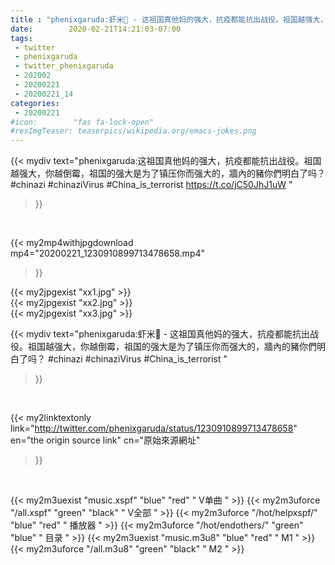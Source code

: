 ```yaml
---
title : "phenixgaruda:虾米🦐 - 这祖国真他妈的强大，抗疫都能抗出战役。祖国越强大，你越倒霉，祖国的强大是为了镇压你而强大的，牆內的豬你們明白了吗？  #chinazi #chinaziVirus #China_is_terrorist "
date:        2020-02-21T14:21:03-07:00
tags:
 - twitter
 - phenixgaruda
 - twitter_phenixgaruda
 - 202002
 - 20200221
 - 20200221_14
categories:
 - 20200221
#icon:        "fas fa-lock-open"
#resImgTeaser: teaserpics/wikipedia.org/emacs-jokes.png
---
```


{{< mydiv text="phenixgaruda:这祖国真他妈的强大，抗疫都能抗出战役。祖国越强大，你越倒霉，祖国的强大是为了镇压你而强大的，牆內的豬你們明白了吗？  #chinazi #chinaziVirus #China_is_terrorist https://t.co/jC50JhJ1uW "
>}}
<br>


{{< my2mp4withjpgdownload mp4="20200221_1230910899713478658.mp4"
>}}

{{< my2jpgexist "xx1.jpg" >}}<br>
{{< my2jpgexist "xx2.jpg" >}}<br>
{{< my2jpgexist "xx3.jpg" >}}<br>



{{< mydiv text="phenixgaruda:虾米🦐 - 这祖国真他妈的强大，抗疫都能抗出战役。祖国越强大，你越倒霉，祖国的强大是为了镇压你而强大的，牆內的豬你們明白了吗？  #chinazi #chinaziVirus #China_is_terrorist "
>}}
<br>

{{< my2linktextonly link="http://twitter.com/phenixgaruda/status/1230910899713478658"
en="the origin source link" cn="原始來源網址"
>}}


<br>

{{< my2m3uexist "music.xspf"        "blue"   "red"    " V单曲 " >}} {{< my2m3uforce "/all.xspf"         "green"  "black"  " V全部 " >}} {{< my2m3uforce "/hot/helpxspf/"    "blue"   "red"    " 播放器 " >}} {{< my2m3uforce "/hot/endothers/"   "green"  "blue"   " 目录 " >}} {{< my2m3uexist "music.m3u8"        "blue"   "red"    " M1 " >}} {{< my2m3uforce "/all.m3u8"         "green"  "black"  " M2 " >}} 
